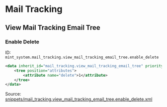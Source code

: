 # Mail Tracking

## View Mail Tracking Email Tree

### Enable Delete

ID: `mint_system.mail_tracking.view_mail_tracking_email_tree.enable_delete`

```xml
<data inherit_id="mail_tracking.view_mail_tracking_email_tree" priority="50">
    <tree position="attributes">
        <attribute name="delete">1</attribute>
    </tree>
</data>

```

Source: [snippets/mail_tracking.view_mail_tracking_email_tree.enable_delete.xml](https://github.com/Mint-System/Odoo-Build/tree/main/snippets/mail_tracking.view_mail_tracking_email_tree.enable_delete.xml)
